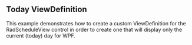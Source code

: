 ## Today ViewDefinition
This example demonstrates how to create a custom ViewDefinition for the RadScheduleView control in order to create one that will display only the current (today) day for WPF.

[//]: <keywords: custom, DayViewDefinition>